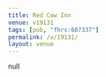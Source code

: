 ```yaml
---
title: Red Cow Inn
venue: v19131
tags: [pub, "fhrs:607337"]
permalink: /v/19131/
layout: venue
---
```

null